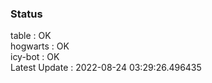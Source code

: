 ### Status


table : OK  
hogwarts : OK  
icy-bot : OK  
Latest Update : 2022-08-24 03:29:26.496435
